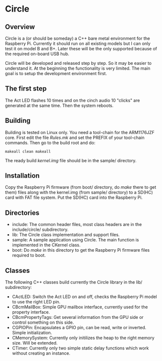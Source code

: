 Circle
======

Overview
--------

Circle is a (or should be someday) a C++ bare metal environment for the Raspberry Pi. Currently it should run on all existing models but I can only test it on model B and B+. Later these will be the only supported because of the required on-board USB hub.

Circle will be developed and released step by step. So it may be easier to understand it. At the
beginning the functionality is very limited. The main goal is to setup the development environment
first.

The first step
--------------

The Act LED flashes 10 times and on the cinch audio 10 "clicks" are generated at the same time. Then
the system reboots.

Building
--------

Building is tested on Linux only. You need a tool-chain for the ARM1176JZF core. First edit the file *Rules.mk* and set the PREFIX of your tool-chain commands. Then go to the build root and do:

`makeall clean
makeall`

The ready build *kernel.img* file should be in the sample/ directory.

Installation
------------

Copy the Raspberry Pi firmware (from boot/ directory, do *make* there to get them) files along with the kernel.img (from sample/ directory) to a SD(HC) card with FAT file system. Put the SD(HC) card into the Raspberry Pi.

Directories
-----------

* include: The common header files, most class headers are in the include/circle/ subdirectory.
* lib: The Circle class implementation and support files.
* sample: A sample application using Circle. The main function is implemented in the CKernel class.
* boot: Do *make* in this directory to get the Raspberry Pi firmware files required to boot.

Classes
-------

The following C++ classes build currently the Circle library in the lib/ subdirectory:

* CActLED: Switch the Act LED on and off, checks the Raspberry Pi model to use the right LED pin.
* CBcmMailBox: Simple GPU mailbox interface, currently used for the property interface.
* CBcmPropertyTags: Get several information from the GPU side or control something on this side.
* CGPIOPin: Encapsulates a GPIO pin, can be read, write or inverted. Simple initialization.
* CMemorySystem: Currently only initilizes the heap to the right memory size. Will be extended.
* CTimer: Currently only two simple static delay functions which work without creating an instance.
